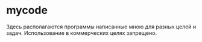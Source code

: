 # mycode
Здесь располагаются программы написанные мною для разных целей и задач. Использование в коммерческих целях запрещено.
